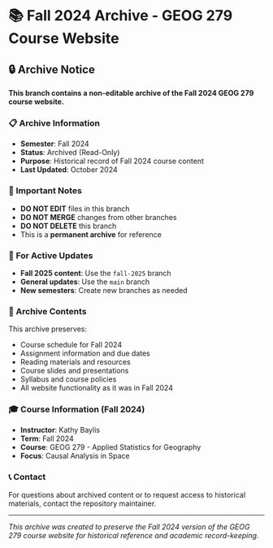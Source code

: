 # 📚 Fall 2024 Archive - GEOG 279 Course Website

## 🔒 Archive Notice

**This branch contains a non-editable archive of the Fall 2024 GEOG 279 course website.**

### 📋 Archive Information
- **Semester**: Fall 2024
- **Status**: Archived (Read-Only)
- **Purpose**: Historical record of Fall 2024 course content
- **Last Updated**: October 2024

### 🚫 Important Notes
- **DO NOT EDIT** files in this branch
- **DO NOT MERGE** changes from other branches
- **DO NOT DELETE** this branch
- This is a **permanent archive** for reference

### 🔄 For Active Updates
- **Fall 2025 content**: Use the `fall-2025` branch
- **General updates**: Use the `main` branch
- **New semesters**: Create new branches as needed

### 📁 Archive Contents
This archive preserves:
- Course schedule for Fall 2024
- Assignment information and due dates
- Reading materials and resources
- Course slides and presentations
- Syllabus and course policies
- All website functionality as it was in Fall 2024

### 🎓 Course Information (Fall 2024)
- **Instructor**: Kathy Baylis
- **Term**: Fall 2024
- **Course**: GEOG 279 - Applied Statistics for Geography
- **Focus**: Causal Analysis in Space

### 📞 Contact
For questions about archived content or to request access to historical materials, contact the repository maintainer.

---
*This archive was created to preserve the Fall 2024 version of the GEOG 279 course website for historical reference and academic record-keeping.*
